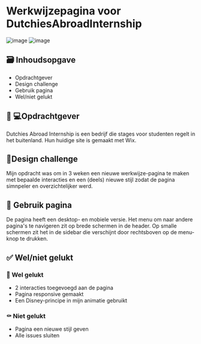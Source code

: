 # Werkwijzepagina voor DutchiesAbroadInternship 
![image](https://user-images.githubusercontent.com/112855849/214816102-0e9c6485-9a86-44e6-8f1b-84679f8a57cb.png)
![image](https://user-images.githubusercontent.com/112855849/214816245-9d24ae55-e59d-4a37-b8e9-c1e2abaf0cc6.png)
## 🗃️ Inhoudsopgave
- Opdrachtgever
- Design challenge
- Gebruik pagina
- Wel/niet gelukt

## 🧑‍ 💻Opdrachtgever
Dutchies Abroad Internship is een bedrijf die stages voor studenten regelt in het buitenland. Hun huidige site is gemaakt met Wix.
## 📝Design challenge
Mijn opdracht was om in 3 weken een nieuwe werkwijze-pagina te maken met bepaalde interacties en een (deels) nieuwe stijl zodat de pagina simnpeler en overzichtelijker werd.
## 📱 Gebruik pagina
De pagina heeft een desktop- en mobiele versie. Het menu om naar andere pagina's te navigeren zit op brede schermen in de header. Op smalle schermen zit het in de sidebar die verschijnt door rechtsboven op de menu-knop te drukken.
## ✅ Wel/niet gelukt
### 🎉 Wel gelukt
- 2 interacties toegevoegd aan de pagina
- Pagina responsive gemaakt
- Een Disney-principe in mijn animatie gebruikt
### ⚰️ Niet gelukt
- Pagina een nieuwe stijl geven
- Alle issues sluiten
